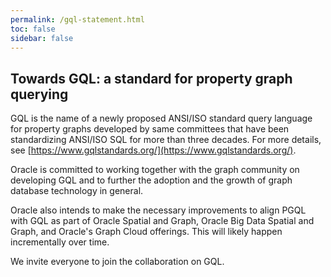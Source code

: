 ```yaml
---
permalink: /gql-statement.html
toc: false
sidebar: false
---
```


## Towards GQL: a standard for property graph querying

GQL is the name of a newly proposed ANSI/ISO standard query language for property graphs developed by same committees that have been standardizing ANSI/ISO SQL for more than three decades. For more details, see [https://www.gqlstandards.org/](https://www.gqlstandards.org/).

Oracle is committed to working together with the graph community on developing GQL and to further the adoption and the growth of graph database technology in general.

Oracle also intends to make the necessary improvements to align PGQL with GQL as part of Oracle Spatial and Graph, Oracle Big Data Spatial and Graph, and Oracle's Graph Cloud offerings. This will likely happen incrementally over time.

We invite everyone to join the collaboration on GQL.
